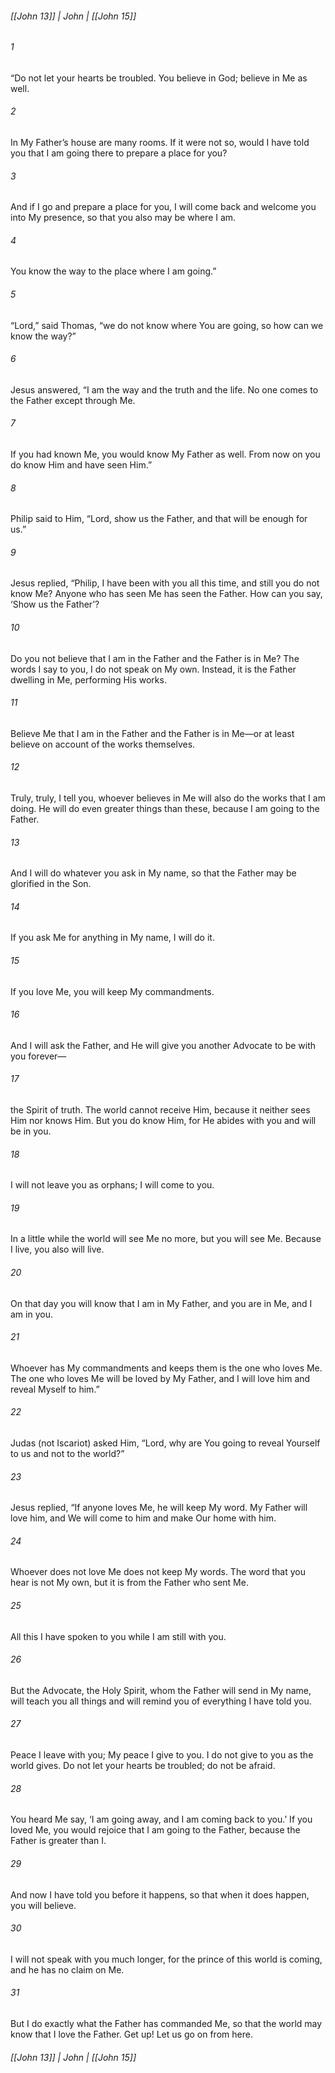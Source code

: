 ###### [[John 13]] | John | [[John 15]]

###### 1
“Do not let your hearts be troubled. You believe in God; believe in Me as well.
###### 2
In My Father’s house are many rooms. If it were not so, would I have told you that I am going there to prepare a place for you?
###### 3
And if I go and prepare a place for you, I will come back and welcome you into My presence, so that you also may be where I am.
###### 4
You know the way to the place where I am going.”
###### 5
“Lord,” said Thomas, “we do not know where You are going, so how can we know the way?”
###### 6
Jesus answered, “I am the way and the truth and the life. No one comes to the Father except through Me.
###### 7
If you had known Me, you would know My Father as well. From now on you do know Him and have seen Him.”
###### 8
Philip said to Him, “Lord, show us the Father, and that will be enough for us.”
###### 9
Jesus replied, “Philip, I have been with you all this time, and still you do not know Me? Anyone who has seen Me has seen the Father. How can you say, ‘Show us the Father’?
###### 10
Do you not believe that I am in the Father and the Father is in Me? The words I say to you, I do not speak on My own. Instead, it is the Father dwelling in Me, performing His works.
###### 11
Believe Me that I am in the Father and the Father is in Me—or at least believe on account of the works themselves.
###### 12
Truly, truly, I tell you, whoever believes in Me will also do the works that I am doing. He will do even greater things than these, because I am going to the Father.
###### 13
And I will do whatever you ask in My name, so that the Father may be glorified in the Son.
###### 14
If you ask Me for anything in My name, I will do it.
###### 15
If you love Me, you will keep My commandments.
###### 16
And I will ask the Father, and He will give you another Advocate to be with you forever—
###### 17
the Spirit of truth. The world cannot receive Him, because it neither sees Him nor knows Him. But you do know Him, for He abides with you and will be in you.
###### 18
I will not leave you as orphans; I will come to you.
###### 19
In a little while the world will see Me no more, but you will see Me. Because I live, you also will live.
###### 20
On that day you will know that I am in My Father, and you are in Me, and I am in you.
###### 21
Whoever has My commandments and keeps them is the one who loves Me. The one who loves Me will be loved by My Father, and I will love him and reveal Myself to him.”
###### 22
Judas (not Iscariot) asked Him, “Lord, why are You going to reveal Yourself to us and not to the world?”
###### 23
Jesus replied, “If anyone loves Me, he will keep My word. My Father will love him, and We will come to him and make Our home with him.
###### 24
Whoever does not love Me does not keep My words. The word that you hear is not My own, but it is from the Father who sent Me.
###### 25
All this I have spoken to you while I am still with you.
###### 26
But the Advocate, the Holy Spirit, whom the Father will send in My name, will teach you all things and will remind you of everything I have told you.
###### 27
Peace I leave with you; My peace I give to you. I do not give to you as the world gives. Do not let your hearts be troubled; do not be afraid.
###### 28
You heard Me say, ‘I am going away, and I am coming back to you.’ If you loved Me, you would rejoice that I am going to the Father, because the Father is greater than I.
###### 29
And now I have told you before it happens, so that when it does happen, you will believe.
###### 30
I will not speak with you much longer, for the prince of this world is coming, and he has no claim on Me.
###### 31
But I do exactly what the Father has commanded Me, so that the world may know that I love the Father. Get up! Let us go on from here.

###### [[John 13]] | John | [[John 15]]
